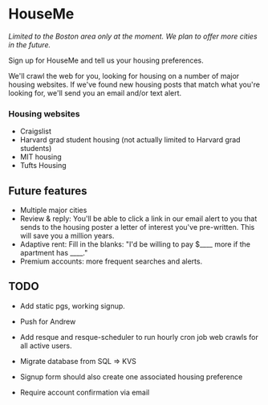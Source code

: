 HouseMe
=======

*Limited to the Boston area only at the moment. We plan to offer more cities in the future.*

Sign up for HouseMe and tell us your housing preferences.  

We'll crawl the web for you, looking for housing on a number of major housing websites. If we've found new housing posts that match what you're looking for, we'll send you an email and/or text alert.

### Housing websites
+ Craigslist
+ Harvard grad student housing (not actually limited to Harvard grad students)
+ MIT housing
+ Tufts Housing

Future features
---------------
+ Multiple major cities
+ Review & reply: You'll be able to click a link in our email alert to you that sends to the housing poster a letter of interest you've pre-written. This will save you a million years.
+ Adaptive rent: Fill in the blanks: "I'd be willing to pay $____ more if the apartment has ____."
+ Premium accounts: more frequent searches and alerts.


TODO
----
+ Add static pgs, working signup.
+ Push for Andrew
+ Add resque and resque-scheduler to run hourly cron job web crawls for all active users.
+ Migrate database from SQL => KVS

+ Signup form should also create one associated housing preference
+ Require account confirmation via email